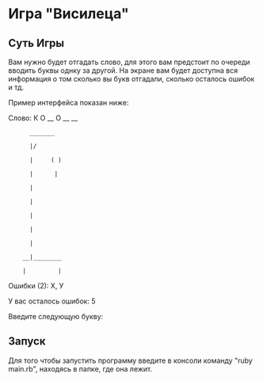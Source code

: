 # Игра "Висилеца"
## Суть Игры
Вам нужно будет отгадать слово, для этого вам предстоит по очереди вводить буквы однку за другой. На экране вам будет доступна вся информация о том сколько вы букв отгадали, сколько осталось ошибок и тд.

Пример интерфейса показан ниже:

Слово: К О __ О __ __

          _______
          
          |/
          
          |     ( )
          
          |      |
          
          |
          
          |
          
          |
          
          |
          
          |
        
        __|________
        
        |         |

Ошибки (2): Х, У

У вас осталось ошибок: 5

Введите следующую букву:

## Запуск
Для того чтобы запустить программу введите в консоли команду "ruby main.rb", находясь в папке, где она лежит.

